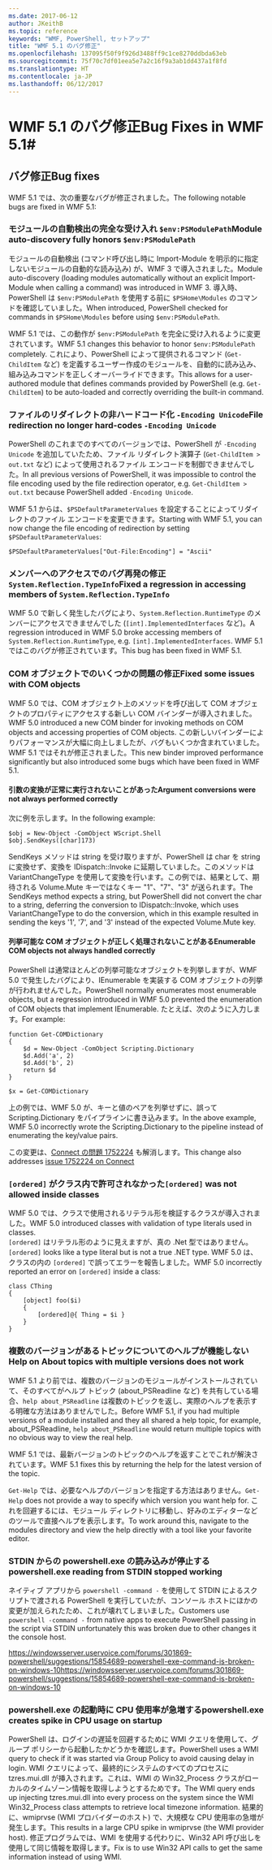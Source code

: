```yaml
---
ms.date: 2017-06-12
author: JKeithB
ms.topic: reference
keywords: "WMF, PowerShell, セットアップ"
title: "WMF 5.1 のバグ修正"
ms.openlocfilehash: 137095f50f9f926d3488ff9c1ce8270ddbda63eb
ms.sourcegitcommit: 75f70c7df01eea5e7a2c16f9a3ab1dd437a1f8fd
ms.translationtype: HT
ms.contentlocale: ja-JP
ms.lasthandoff: 06/12/2017
---
```

# <a name="bug-fixes-in-wmf-51"></a><span data-ttu-id="969f2-103">WMF 5.1 のバグ修正</span><span class="sxs-lookup"><span data-stu-id="969f2-103">Bug Fixes in WMF 5.1#</span></span>

## <a name="bug-fixes"></a><span data-ttu-id="969f2-104">バグ修正</span><span class="sxs-lookup"><span data-stu-id="969f2-104">Bug fixes</span></span> ##

<span data-ttu-id="969f2-105">WMF 5.1 では、次の重要なバグが修正されました。</span><span class="sxs-lookup"><span data-stu-id="969f2-105">The following notable bugs are fixed in WMF 5.1:</span></span>

### <a name="module-auto-discovery-fully-honors-envpsmodulepath"></a><span data-ttu-id="969f2-106">モジュールの自動検出の完全な受け入れ `$env:PSModulePath`</span><span class="sxs-lookup"><span data-stu-id="969f2-106">Module auto-discovery fully honors `$env:PSModulePath`</span></span> ###

<span data-ttu-id="969f2-107">モジュールの自動検出 (コマンド呼び出し時に Import-Module を明示的に指定しないモジュールの自動的な読み込み) が、WMF 3 で導入されました。</span><span class="sxs-lookup"><span data-stu-id="969f2-107">Module auto-discovery (loading modules automatically without an explicit Import-Module when calling a command) was introduced in WMF 3.</span></span> <span data-ttu-id="969f2-108">導入時、PowerShell は `$env:PSModulePath` を使用する前に `$PSHome\Modules` のコマンドを確認していました。</span><span class="sxs-lookup"><span data-stu-id="969f2-108">When introduced, PowerShell checked for commands in `$PSHome\Modules` before using `$env:PSModulePath`.</span></span>

<span data-ttu-id="969f2-109">WMF 5.1 では、この動作が `$env:PSModulePath` を完全に受け入れるように変更されています。</span><span class="sxs-lookup"><span data-stu-id="969f2-109">WMF 5.1 changes this behavior to honor `$env:PSModulePath` completely.</span></span> <span data-ttu-id="969f2-110">これにより、PowerShell によって提供されるコマンド (`Get-ChildItem` など) を定義するユーザー作成のモジュールを、自動的に読み込み、組み込みコマンドを正しくオーバーライドできます。</span><span class="sxs-lookup"><span data-stu-id="969f2-110">This allows for a user-authored module that defines commands provided by PowerShell (e.g. `Get-ChildItem`) to be auto-loaded and correctly overriding the built-in command.</span></span>

### <a name="file-redirection-no-longer-hard-codes--encoding-unicode"></a><span data-ttu-id="969f2-111">ファイルのリダイレクトの非ハードコード化 `-Encoding Unicode`</span><span class="sxs-lookup"><span data-stu-id="969f2-111">File redirection no longer hard-codes `-Encoding Unicode`</span></span> ###

<span data-ttu-id="969f2-112">PowerShell のこれまでのすべてのバージョンでは、PowerShell が `-Encoding Unicode` を追加していたため、ファイル リダイレクト演算子 (`Get-ChildItem > out.txt` など) によって使用されるファイル エンコードを制御できませんでした。</span><span class="sxs-lookup"><span data-stu-id="969f2-112">In all previous versions of PowerShell, it was impossible to control the file encoding used by the file redirection operator, e.g. `Get-ChildItem > out.txt` because PowerShell added `-Encoding Unicode`.</span></span>

<span data-ttu-id="969f2-113">WMF 5.1 からは、`$PSDefaultParameterValues` を設定することによってリダイレクトのファイル エンコードを変更できます。</span><span class="sxs-lookup"><span data-stu-id="969f2-113">Starting with WMF 5.1, you can now change the file encoding of redirection by setting `$PSDefaultParameterValues`:</span></span>

```
$PSDefaultParameterValues["Out-File:Encoding"] = "Ascii"
```

### <a name="fixed-a-regression-in-accessing-members-of-systemreflectiontypeinfo"></a><span data-ttu-id="969f2-114">メンバーへのアクセスでのバグ再発の修正 `System.Reflection.TypeInfo`</span><span class="sxs-lookup"><span data-stu-id="969f2-114">Fixed a regression in accessing members of `System.Reflection.TypeInfo`</span></span> ###

<span data-ttu-id="969f2-115">WMF 5.0 で新しく発生したバグにより、`System.Reflection.RuntimeType` のメンバーにアクセスできませんでした (`[int].ImplementedInterfaces` など)。</span><span class="sxs-lookup"><span data-stu-id="969f2-115">A regression introduced in WMF 5.0 broke accessing members of `System.Reflection.RuntimeType`, e.g. `[int].ImplementedInterfaces`.</span></span>
<span data-ttu-id="969f2-116">WMF 5.1 ではこのバグが修正されています。</span><span class="sxs-lookup"><span data-stu-id="969f2-116">This bug has been fixed in WMF 5.1.</span></span>


### <a name="fixed-some-issues-with-com-objects"></a><span data-ttu-id="969f2-117">COM オブジェクトでのいくつかの問題の修正</span><span class="sxs-lookup"><span data-stu-id="969f2-117">Fixed some issues with COM objects</span></span> ###

<span data-ttu-id="969f2-118">WMF 5.0 では、COM オブジェクト上のメソッドを呼び出して COM オブジェクトのプロパティにアクセスする新しい COM バインダーが導入されました。</span><span class="sxs-lookup"><span data-stu-id="969f2-118">WMF 5.0 introduced a new COM binder for invoking methods on COM objects and accessing properties of COM objects.</span></span> <span data-ttu-id="969f2-119">この新しいバインダーによりパフォーマンスが大幅に向上しましたが、バグもいくつか含まれていました。WMF 5.1 ではそれが修正されました。</span><span class="sxs-lookup"><span data-stu-id="969f2-119">This new binder improved performance significantly but also introduced some bugs which have been fixed in WMF 5.1.</span></span>

#### <a name="argument-conversions-were-not-always-performed-correctly"></a><span data-ttu-id="969f2-120">引数の変換が正常に実行されないことがあった</span><span class="sxs-lookup"><span data-stu-id="969f2-120">Argument conversions were not always performed correctly</span></span> ####

<span data-ttu-id="969f2-121">次に例を示します。</span><span class="sxs-lookup"><span data-stu-id="969f2-121">In the following example:</span></span>

```
$obj = New-Object -ComObject WScript.Shell
$obj.SendKeys([char]173)
```

<span data-ttu-id="969f2-122">SendKeys メソッドは string を受け取りますが、PowerShell は char を string に変換せず、変換を IDispatch::Invoke に延期していました。このメソッドは VariantChangeType を使用して変換を行います。この例では、結果として、期待される Volume.Mute キーではなくキー "1"、"7"、"3" が送られます。</span><span class="sxs-lookup"><span data-stu-id="969f2-122">The SendKeys method expects a string, but PowerShell did not convert the char to a string, deferring the conversion to IDispatch::Invoke, which uses VariantChangeType to do the conversion, which in this example resulted in sending the keys '1', '7', and '3' instead of the expected Volume.Mute key.</span></span>

#### <a name="enumerable-com-objects-not-always-handled-correctly"></a><span data-ttu-id="969f2-123">列挙可能な COM オブジェクトが正しく処理されないことがある</span><span class="sxs-lookup"><span data-stu-id="969f2-123">Enumerable COM objects not always handled correctly</span></span> ####

<span data-ttu-id="969f2-124">PowerShell は通常ほとんどの列挙可能なオブジェクトを列挙しますが、WMF 5.0 で発生したバグにより、IEnumerable を実装する COM オブジェクトの列挙が行われませんでした。</span><span class="sxs-lookup"><span data-stu-id="969f2-124">PowerShell normally enumerates most enumerable objects, but a regression introduced in WMF 5.0 prevented the enumeration of COM objects that implement IEnumerable.</span></span>  <span data-ttu-id="969f2-125">たとえば、次のように入力します。</span><span class="sxs-lookup"><span data-stu-id="969f2-125">For example:</span></span>

```
function Get-COMDictionary
{
    $d = New-Object -ComObject Scripting.Dictionary
    $d.Add('a', 2)
    $d.Add('b', 2)
    return $d
}

$x = Get-COMDictionary
```

<span data-ttu-id="969f2-126">上の例では、WMF 5.0 が、キーと値のペアを列挙せずに、誤って Scripting.Dictionary をパイプラインに書き込みます。</span><span class="sxs-lookup"><span data-stu-id="969f2-126">In the above example, WMF 5.0 incorrectly wrote the Scripting.Dictionary to the pipeline instead of enumerating the key/value pairs.</span></span>

<span data-ttu-id="969f2-127">この変更は、[Connect の問題 1752224](https://connect.microsoft.com/PowerShell/feedback/details/1752224) も解消します。</span><span class="sxs-lookup"><span data-stu-id="969f2-127">This change also addresses [issue 1752224 on Connect](https://connect.microsoft.com/PowerShell/feedback/details/1752224)</span></span>

### <a name="ordered-was-not-allowed-inside-classes"></a><span data-ttu-id="969f2-128">`[ordered]` がクラス内で許可されなかった</span><span class="sxs-lookup"><span data-stu-id="969f2-128">`[ordered]` was not allowed inside classes</span></span> ###

<span data-ttu-id="969f2-129">WMF 5.0 では、クラスで使用されるリテラル形を検証するクラスが導入されました。</span><span class="sxs-lookup"><span data-stu-id="969f2-129">WMF 5.0 introduced classes with validation of type literals used in classes.</span></span>  
<span data-ttu-id="969f2-130">`[ordered]` はリテラル形のように見えますが、真の .Net 型ではありません。</span><span class="sxs-lookup"><span data-stu-id="969f2-130">`[ordered]` looks like a type literal but is not a true .NET type.</span></span> <span data-ttu-id="969f2-131">WMF 5.0 は、クラスの内の `[ordered]` で誤ってエラーを報告しました。</span><span class="sxs-lookup"><span data-stu-id="969f2-131">WMF 5.0 incorrectly reported an error on `[ordered]` inside a class:</span></span>

```
class CThing
{
    [object] foo($i)
    {
        [ordered]@{ Thing = $i }
    }
}
```


### <a name="help-on-about-topics-with-multiple-versions-does-not-work"></a><span data-ttu-id="969f2-132">複数のバージョンがあるトピックについてのヘルプが機能しない</span><span class="sxs-lookup"><span data-stu-id="969f2-132">Help on About topics with multiple versions does not work</span></span> ###

<span data-ttu-id="969f2-133">WMF 5.1 より前では、複数のバージョンのモジュールがインストールされていて、そのすべてがヘルプ トピック (about_PSReadline など) を共有している場合、`help about_PSReadline` は複数のトピックを返し、実際のヘルプを表示する明確な方法はありませんでした。</span><span class="sxs-lookup"><span data-stu-id="969f2-133">Before WMF 5.1, if you had multiple versions of a module installed and they all shared a help topic, for example, about_PSReadline, `help about_PSReadline` would return multiple topics with no obvious way to view the real help.</span></span>

<span data-ttu-id="969f2-134">WMF 5.1 では、最新バージョンのトピックのヘルプを返すことでこれが解決されています。</span><span class="sxs-lookup"><span data-stu-id="969f2-134">WMF 5.1 fixes this by returning the help for the latest version of the topic.</span></span>

<span data-ttu-id="969f2-135">`Get-Help` では、必要なヘルプのバージョンを指定する方法はありません。</span><span class="sxs-lookup"><span data-stu-id="969f2-135">`Get-Help` does not provide a way to specify which version you want help for.</span></span> <span data-ttu-id="969f2-136">これを回避するには、モジュール ディレクトリに移動し、好みのエディターなどのツールで直接ヘルプを表示します。</span><span class="sxs-lookup"><span data-stu-id="969f2-136">To work around this, navigate to the modules directory and view the help directly with a tool like your favorite editor.</span></span> 

### <a name="powershellexe-reading-from-stdin-stopped-working"></a><span data-ttu-id="969f2-137">STDIN からの powershell.exe の読み込みが停止する</span><span class="sxs-lookup"><span data-stu-id="969f2-137">powershell.exe reading from STDIN stopped working</span></span>

<span data-ttu-id="969f2-138">ネイティブ アプリから `powershell -command -` を使用して STDIN によるスクリプトで渡される PowerShell を実行していたが、コンソール ホストにほかの変更が加えられたため、これが壊れてしまいました。</span><span class="sxs-lookup"><span data-stu-id="969f2-138">Customers use `powershell -command -` from native apps to execute PowerShell passing in the script via STDIN unfortunately this was broken due to other changes it the console host.</span></span>

<span data-ttu-id="969f2-139">https://windowsserver.uservoice.com/forums/301869-powershell/suggestions/15854689-powershell-exe-command-is-broken-on-windows-10</span><span class="sxs-lookup"><span data-stu-id="969f2-139">https://windowsserver.uservoice.com/forums/301869-powershell/suggestions/15854689-powershell-exe-command-is-broken-on-windows-10</span></span>

### <a name="powershellexe-creates-spike-in-cpu-usage-on-startup"></a><span data-ttu-id="969f2-140">powershell.exe の起動時に CPU 使用率が急増する</span><span class="sxs-lookup"><span data-stu-id="969f2-140">powershell.exe creates spike in CPU usage on startup</span></span>

<span data-ttu-id="969f2-141">PowerShell は、ログインの遅延を回避するために WMI クエリを使用して、グループ ポリシーから起動したかどうかを確認します。</span><span class="sxs-lookup"><span data-stu-id="969f2-141">PowerShell uses a WMI query to check if it was started via Group Policy to avoid causing delay in login.</span></span>
<span data-ttu-id="969f2-142">WMI クエリによって、最終的にシステムのすべてのプロセスに tzres.mui.dll が挿入されます。これは、WMI の Win32_Process クラスがローカルのタイムゾーン情報を取得しようとするためです。</span><span class="sxs-lookup"><span data-stu-id="969f2-142">The WMI query ends up injecting tzres.mui.dll into every process on the system since the WMI Win32_Process class attempts to retrieve local timezone information.</span></span>
<span data-ttu-id="969f2-143">結果的に、wmiprvse (WMI プロバイダーのホスト) で、大規模な CPU 使用率の急増が発生します。</span><span class="sxs-lookup"><span data-stu-id="969f2-143">This results in a large CPU spike in wmiprvse (the WMI provider host).</span></span>
<span data-ttu-id="969f2-144">修正プログラムでは、WMI を使用する代わりに、Win32 API 呼び出しを使用して同じ情報を取得します。</span><span class="sxs-lookup"><span data-stu-id="969f2-144">Fix is to use Win32 API calls to get the same information instead of using WMI.</span></span>

